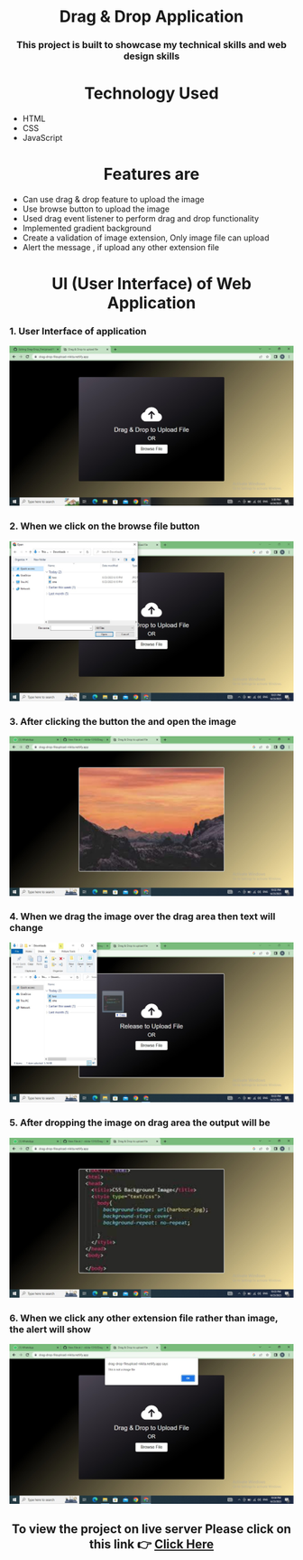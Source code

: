 <h1 align="center">Drag & Drop Application</h1>
<h3 align="center">This project is built to showcase my technical skills and web design skills </h3>
<h1 align="center">Technology Used</h1>
<ul>
<li>HTML</li>
<li>CSS</li>
<li>JavaScript</li>
</ul>
<h1 align="center">Features are</h1>
<ul>
<li>Can use drag & drop feature to upload the image </li>
<li>Use browse button to upload the image </li>
<li>Used drag event listener to perform drag and drop functionality</li>
<li>Implemented gradient background</li>
<li>Create a validation of image extension, Only image file can upload </li>
<li>Alert the message , if upload any other extension file</li>
</ul>

<h1 align="center">UI (User Interface) of Web Application</h1>

<h3>1. User Interface of application</h3>

![This is an Image](/Images/simple.jpeg)

<h3>2. When we click on the browse file button </h3>

![This is an Image](/Images/img5.jpeg)

<h3>3. After clicking the button the and open the image</h3>

![This is an Image](/Images/img4.jpeg)

<h3>4. When we drag the image over the drag area then text will change</h3>

![This is an Image](/Images/img3.jpeg)

<h3>5. After dropping the image on drag area the output will be </h3>

![This is an Image](/Images/img2.jpeg)

<h3>6. When we click any other extension file rather than image, the alert will show </h3>

![This is an Image](/Images/img1.jpeg)

<h2 align="center">To view the project on live server Please click on this link 👉 <a href="https://drag-drop-fileupload-nikita.netlify.app/" target=”_blank”> Click Here </a> </h2>
